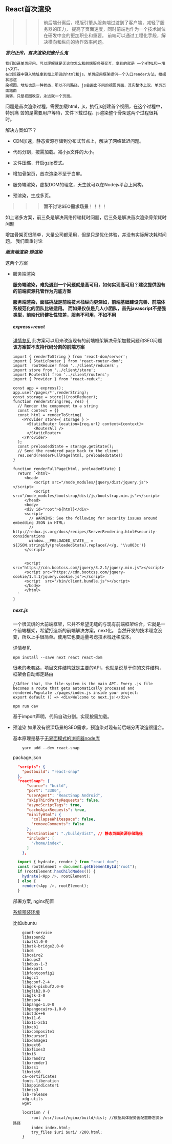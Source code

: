 ## React首次渲染

>>> 前后端分离后，模版引擎从服务端过渡到了客户端，减轻了服务器的压力，
>>> 提高了页面速度，同时前端也作为一个技术岗位在研发中变的更加职业和重要。
>>> 前端可以通过工程化手段，解决横向和纵向的协作效率问题。

***言归正传，首次渲染到底什么鬼***
```
我们知道单页应用，可以理解就是无论你怎么和前端服务器交互，拿到的就是 一个HTML和一堆js文件。
在浏览器中键入地址拿到如上所说的html和js，单页应用框架提供一个入口render方法，根据状态渲
染视图，地址也是一种状态，所以不同路径，js会画出不同的视图页面，其实整体上说，单页页面路由
跳转，只是视图改变，永远就一个页面。
```

问题是首次渲染过程，需要加载html，js，执行js创建首个视图，在这个过程中，特别痛
苦的是需要用户等待，文件下载过程、js渲染整个骨架这两个过程很耗时。

解决方案如下？
+ CDN加速，静态资源存储到分布式节点上，解决了网络延迟问题。
+ 代码分割，按需加载。减小js文件的大小。
+ 文件压缩，开启gzip模式。

+ 增加骨架页，首次渲染不至于白屏。
+ 服务端渲染，虚拟DOM的理念，天生就可以在Nodejs平台上同构。
+ 预渲染，生成多页。

>>> **暂不讨论SEO需求场景！！！！**

如上诸多方案，前三条是解决网络传输耗时问题，后三条是解决首次渲染骨架耗时问题

增加骨架页很简单，大量公司都采用，但是只是优化体验，并没有实际解决耗时问题。
我们着重讨论

***服务端渲染*** 
***预渲染***

这两个方案

+ 服务端渲染 

   **服务端渲染，难免遇到一个问题就是高可用，如何实现高可用？建议提供固有的前端资源托管作为兜底方案**

   **服务端渲染，面临挑战是前端技术栈纵向更深如，前端基础建设完善、前端体系规范化的团队比较适用。**
   **而如果仅仅是几人小团队，首先javascript不是强类型，前端代码健壮性较差，服务不可用，不如不用**

   ##### express+react 
   [详情参见](https://github.com/xusai2014/FilmReview)
   此方案可以用来改造现有的前端框架解决骨架加载问题和SEO问题
   **该方案暂不支持代码分割的前端方案**
    
  
      import { renderToString } from 'react-dom/server';
      import { StaticRouter } from 'react-router-dom';
      import  rootReducer from '../client/reducers';
      import store from '../client/store';
      import RouterAll from '../client/routers';
      import { Provider } from "react-redux";
      
      const app = express();
      app.use('/pages/*',renderString);
      const storage = store()(rootReducer);
      function renderString(req, res) {
        // Render the component to a string
        const context = {}
        const html = renderToString(
          <Provider store={ storage } >
            <StaticRouter location={req.url} context={context}>
               <RouterAll />
            </StaticRouter>
          </Provider>
        );
        const preloadedState = storage.getState();
        // Send the rendered page back to the client
        res.send(renderFullPage(html, preloadedState))
      }

      function renderFullPage(html, preloadedState) {
        return `<html>
           <head>
               <script src="/node_modules/jquery/dist/jquery.js"></script>
               <script src="/node_modules/bootstrap/dist/js/bootstrap.min.js"></script>
           </head>
           <body>
           <div id="root">${html}</div>
           <script>
             // WARNING: See the following for security issues around embedding JSON in HTML:
             // http://redux.js.org/docs/recipes/ServerRendering.html#security-considerations
             window.__PRELOADED_STATE__ = ${JSON.stringify(preloadedState).replace(/</g, '\\u003c')}
           </script>
           
           
           <script src="https://cdn.bootcss.com/jquery/3.2.1/jquery.min.js"></script>
           <script src="https://cdn.bootcss.com/jquery-cookie/1.4.1/jquery.cookie.js"></script>
           <script  src="/bin/client.bundle.js"></script>
           </body>
           </html>
        `
      }  

   ##### next.js 
   一个很流氓的大前端框架，它并不希望无缝的与现有前端框架结合，它就是一个前端框架，希望打造新的前端解决方案，next化。
   当然开发的技术理念没变，所以上手很简单。使用它也要适量考虑技术栈迁移成本。
   
   [详情参见](https://github.com/zeit/next.js)
   
    
      npm install --save next react react-dom
    
   很老的老套路，项目文件结构就是主要的API，也就是说基于你的文件结构，框架会自动绑定路由
    
    
    
      //After that, the file-system is the main API. Every .js file becomes a route that gets automatically processed and rendered.Populate ./pages/index.js inside your project:
      export default () => <div>Welcome to next.js!</div>
    
      npm run dev
    
   基于import声明，代码自动分割。实现按需加载。

+ 预渲染
    如果没有很深场景的SEO需求，预渲染对现有前后端分离改造很适合。
    
    基本原理是基于[无界面模式的浏览器node库](https://github.com/GoogleChrome/puppeteer)
    
    ```
        yarn add --dev react-snap
    ```
    package.json
    
    ```json
      "scripts": {
        "postbuild": "react-snap"
      },
      "reactSnap": {
          "source": "build",
          "port": "3300",
          "userAgent": "ReactSnap Android",
          "skipThirdPartyRequests": false,
          "asyncScriptTags": true,
          "cacheAjaxRequests": true,
          "minifyHtml": {
            "collapseWhitespace": false,
            "removeComments": false
          },
          "destination": "./build/dist", // 静态页面资源存储路径
          "include": [
            "/home/index",
          ]
        },
    ```
    
    ```javascript
      import { hydrate, render } from "react-dom";
      const rootElement = document.getElementById("root");
      if (rootElement.hasChildNodes()) {
        hydrate(<App />, rootElement);
      } else {
        render(<App />, rootElement);
      }
    ```
    部署方案, nginx配置
    
    [系统预装环境](https://github.com/GoogleChrome/puppeteer/blob/master/docs/troubleshooting.md)
    
    比如ubuntu
    ```
        gconf-service
        libasound2
        libatk1.0-0
        libatk-bridge2.0-0
        libc6
        libcairo2
        libcups2
        libdbus-1-3
        libexpat1
        libfontconfig1
        libgcc1
        libgconf-2-4
        libgdk-pixbuf2.0-0
        libglib2.0-0
        libgtk-3-0
        libnspr4
        libpango-1.0-0
        libpangocairo-1.0-0
        libstdc++6
        libx11-6
        libx11-xcb1
        libxcb1
        libxcomposite1
        libxcursor1
        libxdamage1
        libxext6
        libxfixes3
        libxi6
        libxrandr2
        libxrender1
        libxss1
        libxtst6
        ca-certificates
        fonts-liberation
        libappindicator1
        libnss3
        lsb-release
        xdg-utils
        wget

    ```
    
    ```
        location / {
            root /usr/local/nginx/build/dist; //根据具体服务器配置静态资源路径
            index index.html;
            try_files $uri $uri/ /200.html;
        }

    ```
    
    
    

